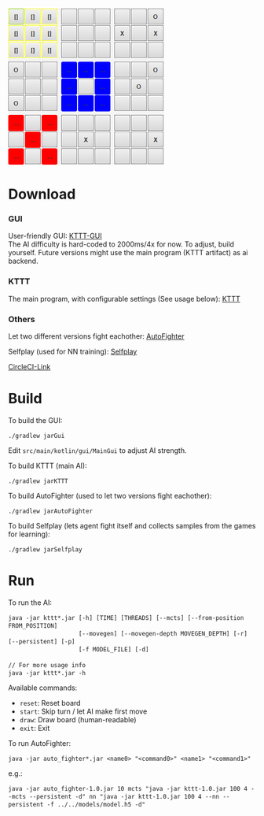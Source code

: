 ![kttt](kttt.png)

# Download

### GUI
User-friendly GUI: [KTTT-GUI](https://2-188856832-gh.circle-artifacts.com/0/home/circleci/repo/build/libs/kttt-gui-1.0.jar)  
The AI difficulty is hard-coded to 2000ms/4x for now. To adjust, build yourself. Future versions might use the main program (KTTT artifact) as ai backend.

### KTTT
The main program, with configurable settings (See usage below): [KTTT](https://2-188856832-gh.circle-artifacts.com/0/home/circleci/repo/build/libs/kttt-1.0.jar)

### Others
Let two different versions fight eachother: [AutoFighter](https://2-188856832-gh.circle-artifacts.com/0/home/circleci/repo/build/libs/auto_fighter-1.0.jar)

Selfplay (used for NN training): [Selfplay](https://2-188856832-gh.circle-artifacts.com/0/home/circleci/repo/build/libs/selfplay-1.0.jar)

[CircleCI-Link](https://circleci.com/gh/hilbigan/KTTT)

# Build

To build the GUI:
```
./gradlew jarGui
```
Edit ``src/main/kotlin/gui/MainGui`` to adjust AI strength.

To build KTTT (main AI):
```
./gradlew jarKTTT
```

To build AutoFighter (used to let two versions fight eachother):
```
./gradlew jarAutoFighter
```

To build Selfplay (lets agent fight itself and collects samples from the games for learning):
```
./gradlew jarSelfplay
```
# Run

To run the AI:
```
java -jar kttt*.jar [-h] [TIME] [THREADS] [--mcts] [--from-position FROM_POSITION]
                    [--movegen] [--movegen-depth MOVEGEN_DEPTH] [-r] [--persistent] [-p]
                    [-f MODEL_FILE] [-d]

// For more usage info
java -jar kttt*.jar -h
```
Available commands: 
- ``reset``: Reset board
- ``start``: Skip turn / let AI make first move
- ``draw``: Draw board (human-readable)
- ``exit``: Exit

To run AutoFighter:
```
java -jar auto_fighter*.jar <name0> "<command0>" <name1> "<command1>"
```
e.g.:
```
java -jar auto_fighter-1.0.jar 10 mcts "java -jar kttt-1.0.jar 100 4 --mcts --persistent -d" nn "java -jar kttt-1.0.jar 100 4 --nn --persistent -f ../../models/model.h5 -d"
```
